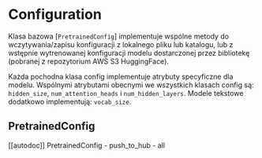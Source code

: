 <!--Copyright 2020 The HuggingFace Team. All rights reserved.

Licensed under the Apache License, Version 2.0 (the "License"); you may not use this file except in compliance with
the License. You may obtain a copy of the License at

http://www.apache.org/licenses/LICENSE-2.0

Unless required by applicable law or agreed to in writing, software distributed under the License is distributed on
an "AS IS" BASIS, WITHOUT WARRANTIES OR CONDITIONS OF ANY KIND, either express or implied. See the License for the
specific language governing permissions and limitations under the License.

⚠️ Note that this file is in Markdown but contain specific syntax for our doc-builder (similar to MDX) that may not be
rendered properly in your Markdown viewer.

-->

# Configuration

Klasa bazowa [`PretrainedConfig`] implementuje wspólne metody do wczytywania/zapisu konfiguracji z lokalnego pliku lub katalogu, lub z wstępnie wytrenowanej konfiguracji modelu dostarczonej przez bibliotekę (pobranej z repozytorium AWS S3 HuggingFace).

Każda pochodna klasa config implementuje atrybuty specyficzne dla modelu. Wspólnymi atrybutami obecnymi we wszystkich klasach config są: `hidden_size`, `num_attention_heads` i `num_hidden_layers`. Modele tekstowe dodatkowo implementują:
`vocab_size`.


## PretrainedConfig

[[autodoc]] PretrainedConfig
    - push_to_hub
    - all
